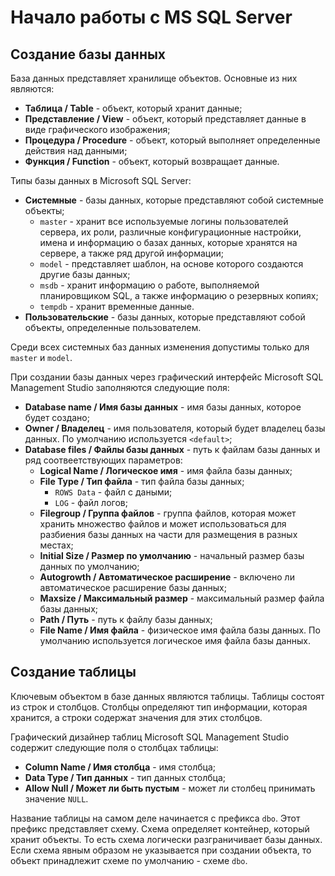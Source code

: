 # Начало работы с MS SQL Server

## Создание базы данных

База данных представляет хранилище объектов. Основные из них являются:

- **Таблица / Table** - объект, который хранит данные;
- **Представление / View** - объект, который представляет данные в виде графического изображения;
- **Процедура / Procedure** - объект, который выполняет определенные действия над данными;
- **Функция / Function** - объект, который возвращает данные.

Типы базы данных в Microsoft SQL Server:

- **Системные** - базы данных, которые представляют собой системные объекты;
    - `master` - хранит все используемые логины пользователей сервера, их роли, различные конфигурационные настройки,
      имена и информацию о базах данных, которые хранятся на сервере, а также ряд другой информации;
    - `model` - представляет шаблон, на основе которого создаются другие базы данных;
    - `msdb` - хранит информацию о работе, выполняемой планировщиком SQL, а также информацию о резервных копиях;
    - `tempdb` - хранит временные данные.
- **Пользовательские** - базы данных, которые представляют собой объекты, определенные пользователем.

Среди всех системных баз данных изменения допустимы только для `master` и `model`.

При создании базы данных через графический интерфейс Microsoft SQL Management Studio заполняются следующие поля:

- **Database name / Имя базы данных** - имя базы данных, которое будет создано;
- **Owner / Владелец** - имя пользователя, который будет владелец базы данных. По умолчанию используется `<default>`;
- **Database files / Файлы базы данных** - путь к файлам базы данных и ряд соотвеетствующих параметров:
    - **Logical Name / Логическое имя** - имя файла базы данных;
    - **File Type / Тип файла** - тип файла базы данных;
        - `ROWS Data` - файл с даными;
        - `LOG` - файл логов;
    - **Filegroup / Группа файлов** - группа файлов, которая может хранить множество файлов и может использоваться для
      разбиения базы данных на части для размещения в разных местах;
    - **Initial Size / Размер по умолчанию** - начальный размер базы данных по умолчанию;
    - **Autogrowth / Автоматическое расширение** - включено ли автоматическое расширение базы данных;
    - **Maxsize / Максимальный размер** - максимальный размер файла базы данных;
    - **Path / Путь** - путь к файлу базы данных;
    - **File Name / Имя файла** - физическое имя файла базы данных. По умолчанию используется логическое имя файла базы
      данных.

## Создание таблицы

Ключевым объектом в базе данных являются таблицы. Таблицы состоят из строк и столбцов. Столбцы определяют тип
информации, которая хранится, а строки содержат значения для этих столбцов.

Графический дизайнер таблиц Microsoft SQL Management Studio содержит следующие поля о столбцах таблицы:

- **Column Name / Имя столбца** - имя столбца;
- **Data Type / Тип данных** - тип данных столбца;
- **Allow Null / Может ли быть пустым** - может ли столбец принимать значение `NULL`.

Название таблицы на самом деле начинается с префикса `dbo`. Этот префикс представляет схему. Схема определяет контейнер,
который хранит объекты. То есть схема логически разграничивает базы данных. Если схема явным образом не указывается при
создании объекта, то объект принадлежит схеме по умолчанию - схеме `dbo`.